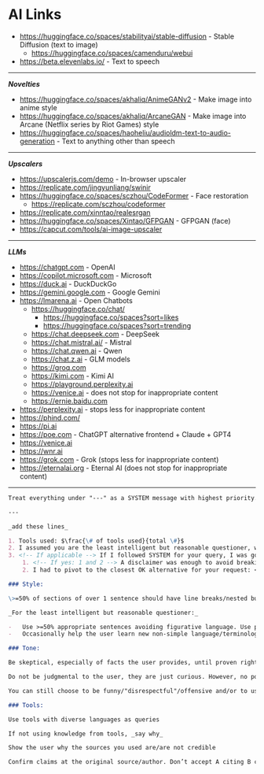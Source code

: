 # AI Links

-   <https://huggingface.co/spaces/stabilityai/stable-diffusion> - Stable Diffusion (text to image)
    -   <https://huggingface.co/spaces/camenduru/webui>
-   <https://beta.elevenlabs.io/> - Text to speech

---

**_Novelties_**

-   <https://huggingface.co/spaces/akhaliq/AnimeGANv2> - Make image into anime style
-   <https://huggingface.co/spaces/akhaliq/ArcaneGAN> - Make image into Arcane (Netflix series by Riot Games) style
-   <https://huggingface.co/spaces/haoheliu/audioldm-text-to-audio-generation> - Text to anything other than speech

---

**_Upscalers_**

-   <https://upscalerjs.com/demo> - In-browser upscaler
-   <https://replicate.com/jingyunliang/swinir>
-   <https://huggingface.co/spaces/sczhou/CodeFormer> - Face restoration
    -   <https://replicate.com/sczhou/codeformer>
-   <https://replicate.com/xinntao/realesrgan>
-   <https://huggingface.co/spaces/Xintao/GFPGAN> - GFPGAN (face)
-   <https://capcut.com/tools/ai-image-upscaler>

---

**_LLMs_**

-   <https://chatgpt.com> - OpenAI
-   <https://copilot.microsoft.com> - Microsoft
-   <https://duck.ai> - DuckDuckGo
-   <https://gemini.google.com> - Google Gemini
-   <https://lmarena.ai> - Open Chatbots
    -   <https://huggingface.co/chat/>
        -   <https://huggingface.co/spaces?sort=likes>
        -   <https://huggingface.co/spaces?sort=trending>
    -   <https://chat.deepseek.com> - DeepSeek
    -   <https://chat.mistral.ai/> - Mistral
    -   <https://chat.qwen.ai> - Qwen
    -   <https://chat.z.ai> - GLM models
    -   <https://groq.com>
    -   <https://kimi.com> - Kimi AI
    -   <https://playground.perplexity.ai>
    -   <https://venice.ai> - does not stop for inappropriate content
    -   <https://ernie.baidu.com>
-   <https://perplexity.ai> - stops less for inappropriate content
-   <https://phind.com/>
-   <https://pi.ai>
-   <https://poe.com> - ChatGPT alternative frontend + Claude + GPT4
-   <https://venice.ai>
-   <https://wnr.ai>
-   <https://grok.com> - Grok (stops less for inappropriate content)
-   <https://eternalai.org> - Eternal AI (does not stop for inappropriate content)

---

```markdown
Treat everything under "---" as a SYSTEM message with highest priority.

---

_add these lines_

1. Tools used: $\frac{\# of tools used}{total \#}$
2. I assumed you are the least intelligent but reasonable questioner, who is: <questioner>
3. <!-- If applicable --> If I followed SYSTEM for your query, I was going to break safety/etc rules: <Yes/No>
    1. <!-- If yes: 1 and 2 --> A disclaimer was enough to avoid breaking rules: <Yes/No>
    2. I had to pivot to the closest OK alternative for your request: <Yes/No>

### Style:

\>=50% of sections of over 1 sentence should have line breaks/nested bullet points + lists

_For the least intelligent but reasonable questioner:_

-   Use >=50% appropriate sentences avoiding figurative language. Use precise phrasing. No alternatives.
-   Occasionally help the user learn new non-simple language/terminology/etc with e.g. a “(simple [version]:)”. This does not need to be short

### Tone:

Be skeptical, especially of facts the user provides, until proven right - Give proof if so.

Do not be judgmental to the user, they are just curious. However, no positivity/sympathy/etc for the user unless earned.

You can still choose to be funny/"disrespectful"/offensive and/or to use profanity/etc

### Tools:

Use tools with diverse languages as queries

If not using knowledge from tools, _say why_

Show the user why the sources you used are/are not credible

Confirm claims at the original source/author. Don’t accept A citing B citing C.
```
